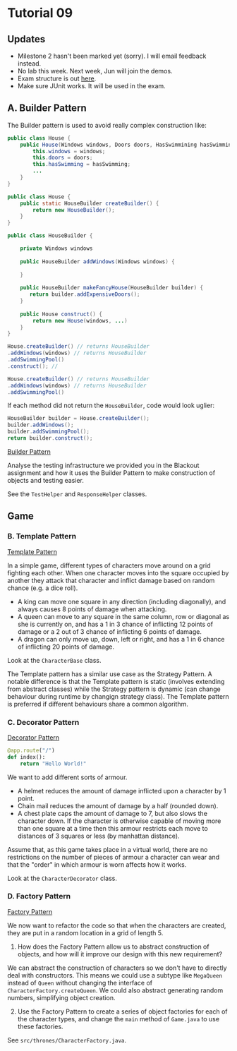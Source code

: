 # Tutorial 09

## Updates

- Milestone 2 hasn't been marked yet (sorry). I will email feedback instead.
- No lab this week. Next week, Jun will join the demos.
- Exam structure is out [here](https://www.cse.unsw.edu.au/~cs2511/21T2/SampleExam/SampleExam.html).
- Make sure JUnit works. It will be used in the exam.


## A. Builder Pattern 

The Builder pattern is used to avoid really complex construction like:
```java
public class House {
    public House(Windows windows, Doors doors, HasSwimmining hasSwimming, ...) {
        this.windows = windows;
        this.doors = doors;
        this.hasSwimming = hasSwimming;
        ...    
    }
}
```

```java
public class House {
    public static HouseBuilder createBuilder() {
        return new HouseBuilder();
    }
}

public class HouseBuilder {

    private Windows windows
    
    public HouseBuilder addWindows(Windows windows) {
    
    }
    
    public HouseBuilder makeFancyHouse(HouseBuilder builder) {
       return builder.addExpensiveDoors();
    }
    
    public House construct() {
        return new House(windows, ...)
    }
}
```

```java
House.createBuilder() // returns HouseBuilder
.addWindows(windows) // returns HouseBuilder
.addSwimmingPool()
.construct(); // 
```

```java
House.createBuilder() // returns HouseBuilder
.addWindows(windows) // returns HouseBuilder
.addSwimmingPool()
```

If each method did not return the `HouseBuilder`, code would look uglier:
```java
HouseBuilder builder = House.createBuilder();
builder.addWindows();
builder.addSwimmingPool();
return builder.construct();
```

[Builder Pattern](https://refactoring.guru/design-patterns/builder)

Analyse the testing infrastructure we provided you in the Blackout assignment and how it uses the Builder Pattern to make construction of objects and testing easier.

See the `TestHelper` and `ResponseHelper` classes.


## Game

### B. Template Pattern

[Template Pattern](https://refactoring.guru/design-patterns/template-method)

In a simple game, different types of characters move around on a grid fighting each other. When one character moves into the square occupied by another they attack that character and inflict damage based on random chance (e.g. a dice roll).

* A king can move one square in any direction (including diagonally), and always causes 8 points of damage when attacking.
* A queen can move to any square in the same column, row or diagonal as she is currently on, and has a 1 in 3 chance of inflicting 12 points of damage or a 2 out of 3 chance of inflicting 6 points of damage.
* A dragon can only move up, down, left or right, and has a 1 in 6 chance of inflicting 20 points of damage.

Look at the `CharacterBase` class.

The Template pattern has a similar use case as the Strategy Pattern. A notable difference is that the Template pattern is static (involves extending from abstract classes) while the Strategy pattern is dynamic (can change behaviour during runtime by changign strategy class). The Template pattern is preferred if different behaviours share a common algorithm.


### C. Decorator Pattern

[Decorator Pattern](https://refactoring.guru/design-patterns/decorator)

```python
@app.route("/")
def index():
    return "Hello World!"
```

We want to add different sorts of armour.

* A helmet reduces the amount of damage inflicted upon a character by 1 point.
* Chain mail reduces the amount of damage by a half (rounded down).
* A chest plate caps the amount of damage to 7, but also slows the character down. If the character is otherwise capable of moving more than one square at a time then this armour restricts each move to distances of 3 squares or less (by manhattan distance).

Assume that, as this game takes place in a virtual world, there are no restrictions on the number of pieces of armour a character can wear and that the "order" in which armour is worn affects how it works.

Look at the `CharacterDecorator` class.


### D. Factory Pattern

[Factory Pattern](https://refactoring.guru/design-patterns/factory-method)

We now want to refactor the code so that when the characters are created, they are put in a random location in a grid of length 5. 

1. How does the Factory Pattern allow us to abstract construction of objects, and how will it improve our design with this new requirement?

We can abstract the construction of characters so we don't have to directly deal with constructors. This means we could use a subtype like `MegaQueen` instead of `Queen` without changing the interface of `CharacterFactory.createQueen`. We could also abstract generating random numbers, simplifying object creation.


2. Use the Factory Pattern to create a series of object factories for each of the character types, and change the `main` method of `Game.java` to use these factories.

See `src/thrones/CharacterFactory.java`.
